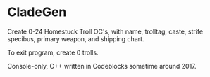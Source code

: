 # CladeGen
Create 0-24 Homestuck Troll OC's, with name, trolltag, caste, strife specibus, primary weapon, and shipping chart.

To exit program, create 0 trolls.

Console-only, C++ written in Codeblocks sometime around 2017.
